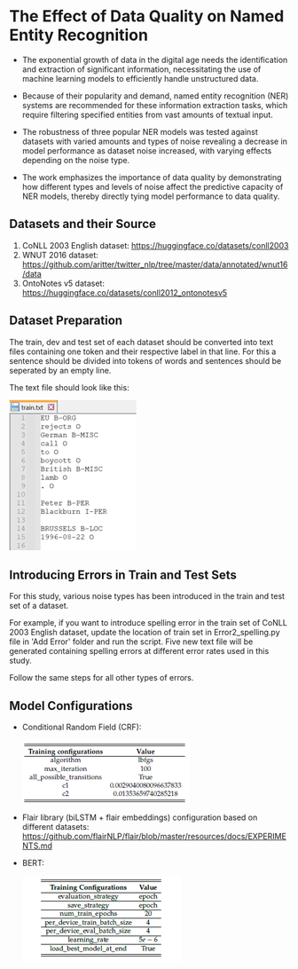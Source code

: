 # The Effect of Data Quality on Named Entity Recognition

- The exponential growth of data in the digital age needs the identification and extraction of significant information, necessitating the use of machine learning models to efficiently handle unstructured data.

- Because of their popularity and demand, named entity recognition (NER) systems are recommended for these information extraction tasks, which require filtering specified entities from vast amounts of textual input.

- The robustness of three popular NER models was tested against datasets with varied amounts and types of noise revealing a decrease in model performance as dataset noise increased, with varying effects depending on the noise type.

- The work emphasizes the importance of data quality by demonstrating how different types and levels of noise affect the predictive capacity of NER models, thereby directly tying model performance to data quality.

## Datasets and their Source

1. CoNLL 2003 English dataset: https://huggingface.co/datasets/conll2003
2. WNUT 2016 dataset: https://github.com/aritter/twitter_nlp/tree/master/data/annotated/wnut16/data
3. OntoNotes v5 dataset: https://huggingface.co/datasets/conll2012_ontonotesv5

## Dataset Preparation

The train, dev and test set of each dataset should be converted into text files containing one token and their respective label in that line. For this a sentence should be divided into tokens of words and sentences should be seperated by an empty line. 

The text file should look like this:

![alt text](image.png)

## Introducing Errors in Train and Test Sets

For this study, various noise types has been introduced in the train and test set of a dataset. 

For example, if you want to introduce spelling error in the train set of CoNLL 2003 English dataset, update the location of train set in Error2_spelling.py file in 'Add Error' folder and run the script. Five new text file will be generated containing spelling errors at different error rates used in this study. 

Follow the same steps for all other types of errors.

## Model Configurations 

- Conditional Random Field (CRF): 

   ![alt text](image-2.png)
- Flair library (biLSTM + flair embeddings) configuration based on different datasets: https://github.com/flairNLP/flair/blob/master/resources/docs/EXPERIMENTS.md 
- BERT: 

   ![alt text](image-1.png)




